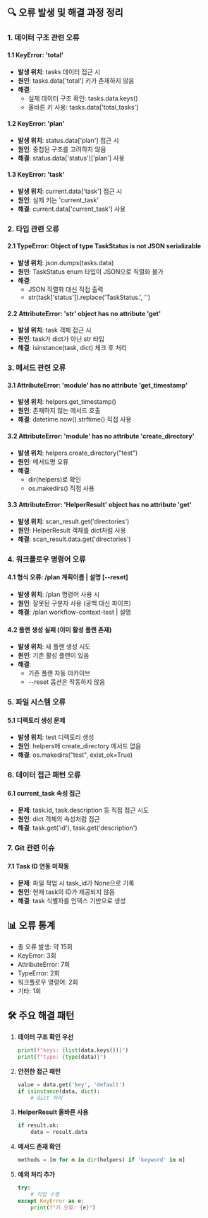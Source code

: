 
## 🔍 오류 발생 및 해결 과정 정리

### 1. 데이터 구조 관련 오류

#### 1.1 KeyError: 'total'
- **발생 위치**: tasks 데이터 접근 시
- **원인**: tasks.data['total'] 키가 존재하지 않음
- **해결**: 
  - 실제 데이터 구조 확인: tasks.data.keys()
  - 올바른 키 사용: tasks.data['total_tasks']

#### 1.2 KeyError: 'plan'
- **발생 위치**: status.data['plan'] 접근 시
- **원인**: 중첩된 구조를 고려하지 않음
- **해결**: status.data['status']['plan'] 사용

#### 1.3 KeyError: 'task'
- **발생 위치**: current.data['task'] 접근 시
- **원인**: 실제 키는 'current_task'
- **해결**: current.data['current_task'] 사용

### 2. 타입 관련 오류

#### 2.1 TypeError: Object of type TaskStatus is not JSON serializable
- **발생 위치**: json.dumps(tasks.data)
- **원인**: TaskStatus enum 타입이 JSON으로 직렬화 불가
- **해결**: 
  - JSON 직렬화 대신 직접 출력
  - str(task['status']).replace('TaskStatus.', '')

#### 2.2 AttributeError: 'str' object has no attribute 'get'
- **발생 위치**: task 객체 접근 시
- **원인**: task가 dict가 아닌 str 타입
- **해결**: isinstance(task, dict) 체크 후 처리

### 3. 메서드 관련 오류

#### 3.1 AttributeError: 'module' has no attribute 'get_timestamp'
- **발생 위치**: helpers.get_timestamp()
- **원인**: 존재하지 않는 메서드 호출
- **해결**: datetime.now().strftime() 직접 사용

#### 3.2 AttributeError: 'module' has no attribute 'create_directory'
- **발생 위치**: helpers.create_directory("test")
- **원인**: 메서드명 오류
- **해결**: 
  - dir(helpers)로 확인
  - os.makedirs() 직접 사용

#### 3.3 AttributeError: 'HelperResult' object has no attribute 'get'
- **발생 위치**: scan_result.get('directories')
- **원인**: HelperResult 객체를 dict처럼 사용
- **해결**: scan_result.data.get('directories')

### 4. 워크플로우 명령어 오류

#### 4.1 형식 오류: /plan 계획이름 | 설명 [--reset]
- **발생 위치**: /plan 명령어 사용 시
- **원인**: 잘못된 구분자 사용 (공백 대신 파이프)
- **해결**: /plan workflow-context-test | 설명

#### 4.2 플랜 생성 실패 (이미 활성 플랜 존재)
- **발생 위치**: 새 플랜 생성 시도
- **원인**: 기존 활성 플랜이 있음
- **해결**: 
  - 기존 플랜 자동 아카이브
  - --reset 옵션은 작동하지 않음

### 5. 파일 시스템 오류

#### 5.1 디렉토리 생성 문제
- **발생 위치**: test 디렉토리 생성
- **원인**: helpers에 create_directory 메서드 없음
- **해결**: os.makedirs("test", exist_ok=True)

### 6. 데이터 접근 패턴 오류

#### 6.1 current_task 속성 접근
- **문제**: task.id, task.description 등 직접 접근 시도
- **원인**: dict 객체의 속성처럼 접근
- **해결**: task.get('id'), task.get('description')

### 7. Git 관련 이슈

#### 7.1 Task ID 연동 미작동
- **문제**: 파일 작업 시 task_id가 None으로 기록
- **원인**: 현재 task의 ID가 제공되지 않음
- **해결**: task 식별자를 인덱스 기반으로 생성

## 📊 오류 통계
- 총 오류 발생: 약 15회
- KeyError: 3회
- AttributeError: 7회
- TypeError: 2회
- 워크플로우 명령어: 2회
- 기타: 1회

## 🛠️ 주요 해결 패턴

1. **데이터 구조 확인 우선**
   ```python
   print(f"keys: {list(data.keys())}")
   print(f"type: {type(data)}")
   ```

2. **안전한 접근 패턴**
   ```python
   value = data.get('key', 'default')
   if isinstance(data, dict):
       # dict 처리
   ```

3. **HelperResult 올바른 사용**
   ```python
   if result.ok:
       data = result.data
   ```

4. **메서드 존재 확인**
   ```python
   methods = [m for m in dir(helpers) if 'keyword' in m]
   ```

5. **예외 처리 추가**
   ```python
   try:
       # 작업 수행
   except KeyError as e:
       print(f"키 오류: {e}")
   ```
